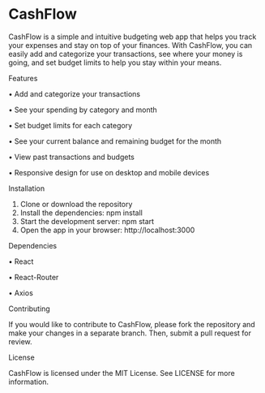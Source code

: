 # CashFlow

  CashFlow is a simple and intuitive budgeting web app that helps you track your expenses and stay on top of your finances. With CashFlow, you can easily add and categorize your transactions, see where your money is going, and set budget limits to help you stay within your means.

Features

• Add and categorize your transactions

• See your spending by category and month

• Set budget limits for each category

• See your current balance and remaining budget for the month

• View past transactions and budgets

• Responsive design for use on desktop and mobile devices

Installation

1. Clone or download the repository
2. Install the dependencies: npm install
3. Start the development server: npm start
4. Open the app in your browser: http://localhost:3000

Dependencies

• React

• React-Router

• Axios

Contributing

  If you would like to contribute to CashFlow, please fork the repository and make your changes in a separate branch. Then, submit a pull request for review.

License

  CashFlow is licensed under the MIT License. See LICENSE for more information.
